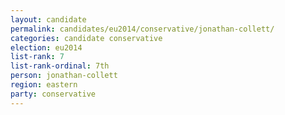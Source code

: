 ```yaml
---
layout: candidate
permalink: candidates/eu2014/conservative/jonathan-collett/
categories: candidate conservative
election: eu2014
list-rank: 7
list-rank-ordinal: 7th
person: jonathan-collett
region: eastern
party: conservative
---
```

